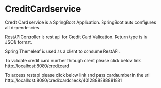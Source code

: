 # CreditCardservice

Credit Card service is a SpringBoot Application.
SpringBoot auto configures all dependencies.



RestAPIController is rest api for Credit Card Validation. Return type is in JSON format.

Spring Themeleaf is used as a client to consume RestAPI.


To validate credit card number through client please click below link 
http://localhost:8080/creditcard

To access restapi please click below link and pass cardnumber in the url
http://localhost:8080/creditcardcheck/4012888888881881




